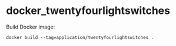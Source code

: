# docker_twentyfourlightswitches

Build Docker image:
```
docker build --tag=application/twentyfourlightswitches .
```
